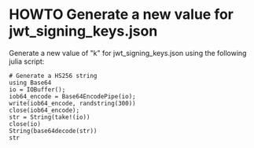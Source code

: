# HOWTO Generate a new value for jwt_signing_keys.json

Generate a new value of "k" for jwt_signing_keys.json using the following julia script:

```
# Generate a HS256 string
using Base64
io = IOBuffer();
iob64_encode = Base64EncodePipe(io);
write(iob64_encode, randstring(300))
close(iob64_encode);
str = String(take!(io))
close(io)
String(base64decode(str))
str
```
